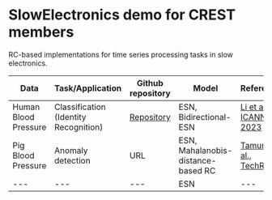 # SlowElectronics demo for CREST members

RC-based implementations for time series processing tasks in slow electronics.

| Data  | Task/Application | Github repository | Model | Reference | 
| ------------- | ------------- | ------------- | ------------ | ----------- | 
| Human Blood Pressure | Classification (Identity Recognition) | [Repository](https://github.com/Ziqiang-IRCN/ESN-Continuous-blood-pressure-data.git) | ESN, Bidirectional-ESN | [Li et al., ICANN, 2023](https://link.springer.com/chapter/10.1007/978-3-031-44216-2_2) | 
| Pig Blood Pressure  | Anomaly detection | URL | ESN, Mahalanobis-distance-based RC | [Tamura et al., TechRxiv](https://www.techrxiv.org/articles/preprint/Mahalanobis_Distance_of_Reservoir_States_for_Online_Time-Series_Anomaly_Detection/22678774) | 
| --- | --- | --- | ESN | --- |
